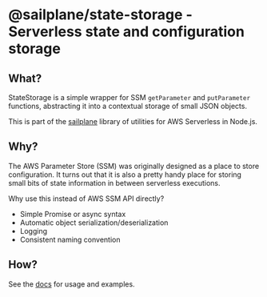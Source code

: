 # @sailplane/state-storage - Serverless state and configuration storage

## What?

StateStorage is a simple wrapper for SSM `getParameter` and `putParameter` functions, abstracting it into
a contextual storage of small JSON objects.

This is part of the [sailplane](https://github.com/rackspace/sailplane) library of
utilities for AWS Serverless in Node.js.

## Why?

The AWS Parameter Store (SSM) was originally designed as a place to store configuration. It turns out that
it is also a pretty handy place for storing small bits of state information in between serverless executions.

Why use this instead of AWS SSM API directly?

- Simple Promise or async syntax
- Automatic object serialization/deserialization
- Logging
- Consistent naming convention

## How?

See the [docs](https://github.com/rackspace/sailplane/blob/master/README.md) for usage and examples.
